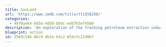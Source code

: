 ```yaml
---
title: GasLand
url: 'https://www.imdb.com/title/tt1558250/'
categories:
  - 49f0ae64-b03a-4d50-bbdc-edd765ef4500
description: 'An exploration of the fracking petroleum extraction industry and the serious environmental consequences involved.'
blueprint: action
id: 2503c546-8bc9-4b1e-b3c2-854c5c11d0b7
---
```

